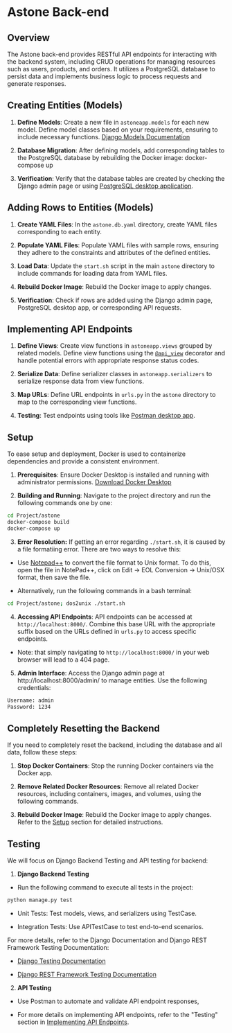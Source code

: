 # Astone Back-end

## Overview

The Astone back-end provides RESTful API endpoints for interacting with the backend system, including CRUD operations for managing resources such as users, products, and orders. It utilizes a PostgreSQL database to persist data and implements business logic to process requests and generate responses.

## Creating Entities (Models)

1. **Define Models**: Create a new file in `astoneapp.models` for each new model. Define model classes based on your requirements, ensuring to include necessary functions. [Django Models Documentation](https://docs.djangoproject.com/en/5.0/topics/db/models/)

2. **Database Migration**: After defining models, add corresponding tables to the PostgreSQL database by rebuilding the Docker image:
docker-compose up


3. **Verification**: Verify that the database tables are created by checking the Django admin page or using [PostgreSQL desktop application](https://www.postgresql.org/download/).

## Adding Rows to Entities (Models)

1. **Create YAML Files**: In the `astone.db.yaml` directory, create YAML files corresponding to each entity.

2. **Populate YAML Files**: Populate YAML files with sample rows, ensuring they adhere to the constraints and attributes of the defined entities.

3. **Load Data**: Update the `start.sh` script in the main `astone` directory to include commands for loading data from YAML files.

4. **Rebuild Docker Image**: Rebuild the Docker image to apply changes.

5. **Verification**: Check if rows are added using the Django admin page, PostgreSQL desktop app, or corresponding API requests.

## Implementing API Endpoints

1. **Define Views**: Create view functions in `astoneapp.views` grouped by related models. Define view functions using the [`@api_view`](https://www.django-rest-framework.org/api-guide/views/) decorator and handle potential errors with appropriate response status codes.

2. **Serialize Data**: Define serializer classes in `astoneapp.serializers` to serialize response data from view functions.

3. **Map URLs**: Define URL endpoints in `urls.py` in the `astone` directory to map to the corresponding view functions.

4. **Testing**: Test endpoints using tools like [Postman desktop app](https://www.postman.com/downloads/).

## Setup

To ease setup and deployment, Docker is used to containerize dependencies and provide a consistent environment.

1. **Prerequisites**: Ensure Docker Desktop is installed and running with administrator permissions. [Download Docker Desktop](https://www.docker.com/products/docker-desktop/)

2. **Building and Running**: Navigate to the project directory and run the following commands one by one:  

```bash
cd Project/astone
docker-compose build
docker-compose up
```

3. **Error Resolution:** If getting an error regarding `./start.sh`, it is caused by a file formatiing error.
There are two ways to resolve this:

- Use [Notepad++](https://notepad-plus-plus.org/downloads/) to convert the file format to Unix format. To do this, open the file in NotePad++, click on Edit -> EOL Conversion -> Unix/OSX format, then save the file.

- Alternatively, run the following commands in a bash terminal:
```bash
cd Project/astone; dos2unix ./start.sh
```

4. **Accessing API Endpoints**: API endpoints can be accessed at `http://localhost:8000/`. Combine this base URL with the appropriate suffix based on the URLs defined in `urls.py` to access specific endpoints.

- Note: that simply navigating to `http://localhost:8000/` in your web browser will lead to a 404 page.


5. **Admin Interface**: Access the Django admin page at http://localhost:8000/admin/ to manage entities. Use the following credentials:
```bash
Username: admin
Password: 1234
```

## Completely Resetting the Backend

If you need to completely reset the backend, including the database and all data, follow these steps:

1. **Stop Docker Containers**: Stop the running Docker containers via the Docker app.

2. **Remove Related Docker Resources**: Remove all related Docker resources, including containers, images, and volumes, using the following commands. 

3. **Rebuild Docker Image**: Rebuild the Docker image to apply changes. Refer to the [Setup](#setup) section for detailed instructions.

## Testing

We will focus on Django Backend Testing and API testing for backend:

1. **Django Backend Testing**

- Run the following command to execute all tests in the project:
```bash
python manage.py test
```

- Unit Tests: Test models, views, and serializers using TestCase.

- Integration Tests: Use APITestCase to test end-to-end scenarios.

For more details, refer to the Django Documentation and Django REST Framework Testing Documentation:

- [Django Testing Documentation](https://docs.djangoproject.com/en/5.1/topics/testing/overview/)

- [Django REST Framework Testing Documentation](https://www.django-rest-framework.org/api-guide/testing/)

2. **API Testing**

- Use Postman to automate and validate API endpoint responses, 

- For more details on implementing API endpoints, refer to the "Testing" section in [Implementing API Endpoints](#implementing-api-endpoints).
